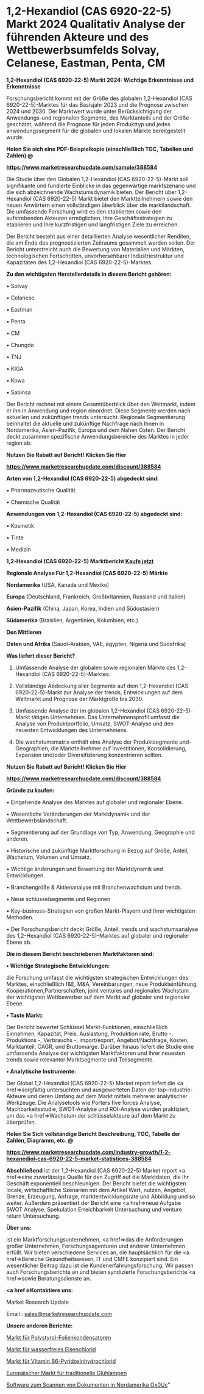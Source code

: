 # 1,2-Hexandiol (CAS 6920-22-5) Markt 2024 Qualitativ Analyse der führenden Akteure und des Wettbewerbsumfelds Solvay, Celanese, Eastman, Penta, CM

<strong>1,2-Hexandiol (CAS 6920-22-5) Markt 2024: Wichtige Erkenntnisse und Erkenntnisse</strong>

Forschungsbericht kommt mit der Größe des globalen 1,2-Hexandiol (CAS 6920-22-5)-Marktes für das Basisjahr 2023 und die Prognose zwischen 2024 und 2030. Der Marktwert wurde unter Berücksichtigung der Anwendungs-und regionalen Segmente, des Marktanteils und der Größe geschätzt, während die Prognose für jeden Produkttyp und jedes anwendungssegment für die globalen und lokalen Märkte bereitgestellt wurde.



<strong>Holen Sie sich eine PDF-Beispielkopie (einschließlich TOC, Tabellen und Zahlen) @
</strong>

<strong><a href=https://www.marketresearchupdate.com/sample/388584>

<strong>https://www.marketresearchupdate.com/sample/388584</u></font></a></strong></strong>

Die Studie über den Globalen 1,2-Hexandiol (CAS 6920-22-5)-Markt soll signifikante und fundierte Einblicke in das gegenwärtige marktszenario und die sich abzeichnende Wachstumsdynamik bieten. Der Bericht über 1,2-Hexandiol (CAS 6920-22-5) Markt bietet den Marktteilnehmern sowie den neuen Anwärtern einen vollständigen überblick über die marktlandschaft. Die umfassende Forschung wird es den etablierten sowie den aufstrebenden Akteuren ermöglichen, Ihre Geschäftsstrategien zu etablieren und Ihre kurzfristigen und langfristigen Ziele zu erreichen.

Der Bericht besteht aus einer detaillierten Analyse wesentlicher Renditen, die am Ende des prognostizierten Zeitraums gesammelt werden sollen. Der Bericht unterstreicht auch die Bewertung von Materialien und Märkten, technologischen Fortschritten, unvorhersehbarer Industriestruktur und Kapazitäten des 1,2-Hexandiol (CAS 6920-22-5)-Marktes.



<strong>Zu den wichtigsten Herstellerdetails in diesem Bericht gehören:</strong>

• Solvay

• Celanese

• Eastman

• Penta

• CM

• Chungdo

• TNJ

• KIGA

• Kowa

• Sabinsa

Der Bericht rechnet mit einem Gesamtüberblick über den Weltmarkt, indem er ihn in Anwendung und region einordnet. Diese Segmente werden nach aktuellen und zukünftigen trends untersucht. Regionale Segmentierung beinhaltet die aktuelle und zukünftige Nachfrage nach Ihnen in Nordamerika, Asien-Pazifik, Europa und dem Nahen Osten. Der Bericht deckt zusammen spezifische Anwendungsbereiche des Marktes in jeder region ab.



<strong>Nutzen Sie Rabatt auf Bericht! Klicken Sie Hier
</strong>

<strong><a href=https://www.marketresearchupdate.com/discount/388584>https://www.marketresearchupdate.com/discount/388584</b></u></font></strong></a>



<strong>Arten von 1,2-Hexandiol (CAS 6920-22-5) abgedeckt sind:</strong>

• Pharmazeutische Qualität.

• Chemische Qualität



<strong>Anwendungen von 1,2-Hexandiol (CAS 6920-22-5) abgedeckt sind:</strong>

• Kosmetik

• Tinte

• Medizin



<strong>1,2-Hexandiol (CAS 6920-22-5) Marktbericht <a href=https://www.marketresearchupdate.com/buynow/388584>Kaufe jetzt</a></strong>



<strong>Regionale Analyse Für 1,2-Hexandiol (CAS 6920-22-5) Märkte</strong>



<strong>Nordamerika</strong> (USA, Kanada und Mexiko)



<strong>Europa</strong> (Deutschland, Frankreich, Großbritannien, Russland und Italien)



<strong>Asien-Pazifik</strong> (China, Japan, Korea, Indien und Südostasien)



<strong>Südamerika</strong> (Brasilien, Argentinien, Kolumbien, etc.)



<strong>Den Mittleren</strong> 

<strong>Osten und Afrika</strong> (Saudi-Arabien, VAE, ägypten, Nigeria und Südafrika)



<strong>Was liefert dieser Bericht?</strong>

1. Umfassende Analyse der globalen sowie regionalen Märkte des 1,2-Hexandiol (CAS 6920-22-5)-Marktes.

2. Vollständige Abdeckung aller Segmente auf dem 1,2-Hexandiol (CAS 6920-22-5)-Markt zur Analyse der trends, Entwicklungen auf dem Weltmarkt und Prognose der Marktgröße bis 2030.

3. Umfassende Analyse der im globalen 1,2-Hexandiol (CAS 6920-22-5)-Markt tätigen Unternehmen. Das Unternehmensprofil umfasst die Analyse von Produktportfolio, Umsatz, SWOT-Analyse und den neuesten Entwicklungen des Unternehmens.

4. Die wachstumsmatrix enthält eine Analyse der Produktsegmente und-Geographien, die Marktteilnehmer auf Investitionen, Konsolidierung, Expansion und/oder Diversifizierung konzentrieren sollten.



<strong>Nutzen Sie Rabatt auf Bericht! Klicken Sie Hier
</strong>

<strong><a href=https://www.marketresearchupdate.com/discount/388584>https://www.marketresearchupdate.com/discount/388584</b></u></font></strong></a>



<strong>Gründe zu kaufen:</strong>

• Eingehende Analyse des Marktes auf globaler und regionaler Ebene.

• Wesentliche Veränderungen der Marktdynamik und der Wettbewerbslandschaft.

• Segmentierung auf der Grundlage von Typ, Anwendung, Geographie und anderen.

• Historische und zukünftige Marktforschung in Bezug auf Größe, Anteil, Wachstum, Volumen und Umsatz.

• Wichtige änderungen und Bewertung der Marktdynamik und Entwicklungen.

• Branchengröße &amp; Aktienanalyse mit Branchenwachstum und trends.

• Neue schlüsselsegmente und Regionen

• Key-business-Strategien von großen Markt-Playern und Ihrer wichtigsten Methoden.

• Der Forschungsbericht deckt Größe, Anteil, trends und wachstumsanalyse des 1,2-Hexandiol (CAS 6920-22-5)-Marktes auf globaler und regionaler Ebene ab.



<strong>Die in diesem Bericht beschriebenen Marktfaktoren sind:</strong>



<strong>• Wichtige Strategische Entwicklungen:</strong>

die Forschung umfasst die wichtigsten strategischen Entwicklungen des Marktes, einschließlich f&amp;E, M&amp;A, Vereinbarungen, neue Produkteinführung, Kooperationen,Partnerschaften, joint ventures und regionales Wachstum der wichtigsten Wettbewerber auf dem Markt auf globaler und regionaler Ebene.



<strong>• Taste Markt:</strong>

Der Bericht bewertet Schlüssel Markt-Funktionen, einschließlich Einnahmen, Kapazität, Preis, Auslastung, Produktion rate, Brutto -, Produktions -, Verbrauchs -, import/export, Angebot/Nachfrage, Kosten, Marktanteil, CAGR, und Bruttomarge. Darüber hinaus liefert die Studie eine umfassende Analyse der wichtigsten Marktfaktoren und Ihrer neuesten trends sowie relevanter Marktsegmente und Teilsegmente.



<strong>• Analytische Instrumente:</strong>

Der Global 1,2-Hexandiol (CAS 6920-22-5) Market report liefert die <a href=>sorgf</a>ältig untersuchten und ausgewerteten Daten der top-Industrie-Akteure und deren Umfang auf dem Markt mittels mehrerer analytischer Werkzeuge. Die Analysetools wie Porters five forces Analyse, Machbarkeitsstudie, SWOT-Analyse und ROI-Analyse wurden praktiziert, um das <a href=>Wachstum</a> der schlüsselakteure auf dem Markt zu überprüfen.



<strong>Holen Sie Sich vollständige Bericht Beschreibung, TOC, Tabelle der Zahlen, Diagramm, etc. @ </strong>

<strong><a href=https://www.marketresearchupdate.com/industry-growth/1-2-hexanediol-cas-6920-22-5-market-statistices-388584>https://www.marketresearchupdate.com/industry-growth/1-2-hexanediol-cas-6920-22-5-market-statistices-388584</a></font></strong>



<strong>Abschließend</strong> ist der 1,2-Hexandiol (CAS 6920-22-5) Market report <a href=>eine</a> zuverlässige Quelle für den Zugriff auf die Marktdaten, die Ihr Geschäft exponentiell beschleunigen. Der Bericht bietet die wichtigsten locale, wirtschaftliche Szenarien mit dem Artikel Wert, nutzen, Angebot, Grenze, Erzeugung, Anfrage, marktentwicklungsrate und Abbildung und so weiter. Außerdem präsentiert der Bericht eine <a href=>neue</a> Aufgabe SWOT Analyse, Spekulation Erreichbarkeit Untersuchung und venture return Untersuchung.



<strong>Über uns:</strong>

 ist ein Marktforschungsunternehmen, <a href=>das</a> die Anforderungen großer Unternehmen, Forschungsagenturen und anderer Unternehmen erfüllt. Wir bieten verschiedene Services an, die hauptsächlich für die <a href=>Bereiche</a> Gesundheitswesen, IT und CMFE konzipiert sind. Ein wesentlicher Beitrag dazu ist die Kundenerfahrungsforschung. Wir passen auch Forschungsberichte an und bieten syndizierte Forschungsberichte <a href=>sowie</a> Beratungsdienste an.



<strong><a href=>Kontaktiere uns:</a></strong>

Market Research Update

Email : sales@marketresearchupdate.com



<strong>Unsere anderen Berichte:</strong>

<a href=https://www.linkedin.com/pulse/polystyrene-film-capacitors-market-analysis>Markt für Polystyrol-Folienkondensatoren</a>

<a href=https://www.linkedin.com/pulse/anhydrous-ferric-chloride-market-outlooks-2023>Markt für wasserfreies Eisenchlorid</a>

<a href=https://www.linkedin.com/pulse/vitamin-b6-pyridoxine-hydrochloride-market-1f>Markt für Vitamin B6-Pyridoxinhydrochlorid</a>

<a href=https://www.linkedin.com/pulse/europe-traditional-incandescent-bulbs-market>Europäischer Markt für traditionelle Glühlampen</a>

<a href=https://www.linkedin.com/pulse/north-america-document-scanning-software-ox0uc/>Software zum Scannen von Dokumenten in Nordamerika Ox0Uc</a>"
